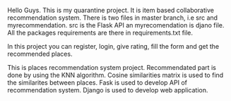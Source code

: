 

Hello Guys. This is my quarantine project. It is item based collaborative recommendation system. 
There is two files in master branch, i.e src and myrecommendation. src is the Flask API an myrecomendation is djano file. All the packages requirements are there in requirements.txt file. 


In this project you can register, login, give rating, fill the form and get the recommended places. 

This is places recommendation system project.
Recommendated part is done by using the KNN algorithm. 
Cosine similarities matrix is used to find the similarites between places.
Fask is used to develop API of recommendation system. 
Django is used to develop web application.  
